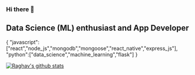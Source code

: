 ### Hi there 👋
## Data Science (ML) enthusiast and App Developer

 {
"javascript":["react","node_js","mongodb","mongoose","react_native","express_js"],
"python":["data_science","machine_learning","flask"]
}

[![Raghav's github stats](https://github-readme-stats.vercel.app/api?username=argahv&count_private=true&show_icons=true&theme=radical)](https://github.com/argahv/github-readme-stats)

